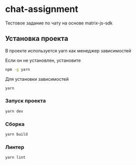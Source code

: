 # chat-assignment

Тестовое задание по чату на основе matrix-js-sdk

## Установка проекта
В проекте используется yarn как менеджер зависимостей

Если он не установлен, установите
```sh
npm -g yarn
````

Для установки зависимостей
```sh
yarn
```

### Запуск проекта

```sh
yarn dev
```

### Сборка

```sh
yarn build
```

### Линтер

```sh
yarn lint
```
